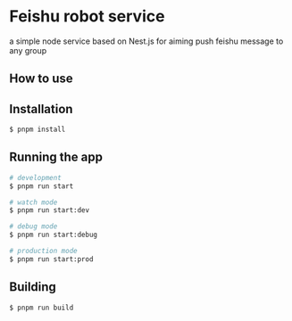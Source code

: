 # Feishu robot service

a simple node service based on Nest.js for aiming push feishu message to any group

## How to use 

## Installation

```bash
$ pnpm install
```

## Running the app

```bash
# development
$ pnpm run start

# watch mode
$ pnpm run start:dev

# debug mode
$ pnpm run start:debug

# production mode
$ pnpm run start:prod
```

## Building

```bash
$ pnpm run build
```

